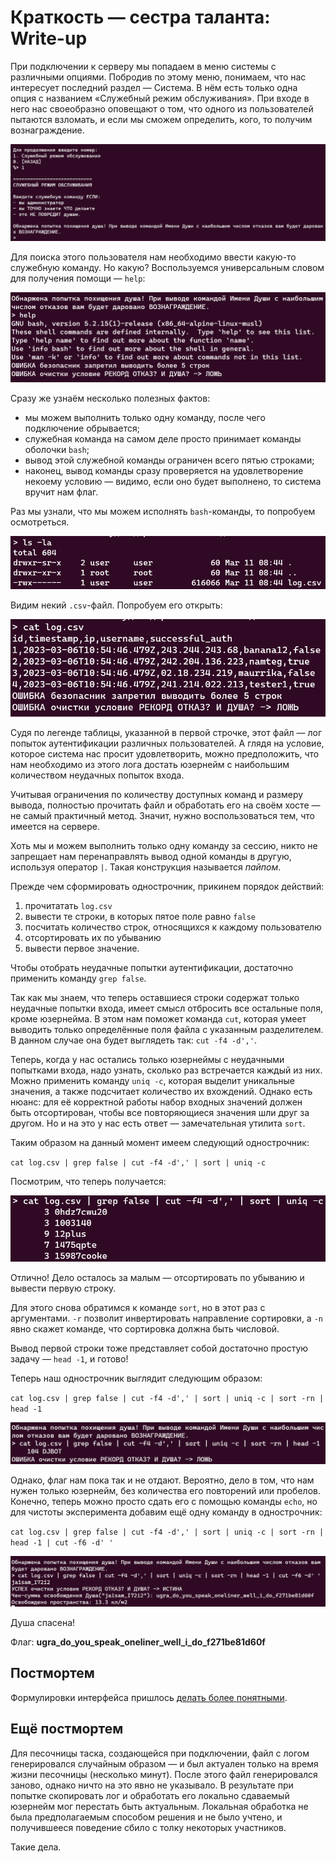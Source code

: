 # Краткость — сестра таланта: Write-up

При подключении к серверу мы попадаем в меню системы с различными опциями. 
Побродив по этому меню, понимаем, что нас интересует последний раздел — Система.
В нём есть только одна опция с названием «Служебный режим обслуживания». При входе в него
нас своеобразно оповещают о том, что одного из пользователей пытаются взломать, и если мы сможем определить, кого, то получим вознаграждение.

![](writeup/menu.png)

Для поиска этого пользователя нам необходимо ввести какую-то служебную команду. Но какую? Воспользуемся универсальным словом для получения помощи — `help`:

![](writeup/help.png)

Сразу же узнаём несколько полезных фактов:
* мы можем выполнить только одну команду, после чего подключение обрывается;
* служебная команда на самом деле просто принимает команды оболочки `bash`;
* вывод этой служебной команды ограничен всего пятью строками;
* наконец, вывод команды сразу проверяется на удовлетворение некоему условию — видимо, если оно будет выполнено, то система вручит нам флаг.

Раз мы узнали, что мы можем исполнять `bash`-команды, то попробуем осмотреться.

![](writeup/ls.png)

Видим некий `.csv`-файл. Попробуем его открыть:

![](writeup/cat.png)

Судя по легенде таблицы, указанной в первой строчке, этот файл — лог попыток аутентификации различных пользователей. А глядя на условие, которое система нас просит удовлетворить, можно предположить, что нам необходимо из этого лога достать юзернейм с наибольшим количеством неудачных попыток входа.

Учитывая ограничения по количеству доступных команд и размеру вывода, полностью прочитать файл и обработать его на своём хосте — не самый практичный метод. Значит, нужно воспользоваться тем, что имеется на сервере.

Хоть мы и можем выполнить только одну команду за сессию, никто не запрещает нам перенаправлять вывод одной команды в другую, используя оператор `|`. Такая конструкция называется _пайпом_.

Прежде чем сформировать однострочник, прикинем порядок действий:

1. прочитатать `log.csv`
2. вывести те строки, в которых пятое поле равно `false`
3. посчитать количество строк, относящихся к каждому пользователю
4. отсортировать их по убыванию
5. вывести первое значение.

Чтобы отобрать неудачные попытки аутентификации, достаточно применить команду `grep false`.

Так как мы знаем, что теперь оставшиеся строки содержат только неудачные попытки входа, имеет смысл отбросить все остальные поля, кроме юзернейма. В этом нам поможет команда `cut`, которая умеет выводить только определённые поля файла с указанным разделителем. В данном случае она будет выглядеть так: `cut -f4 -d','`.

Теперь, когда у нас остались только юзернеймы с неудачными попытками входа, надо узнать, сколько раз встречается каждый из них. Можно применить команду `uniq -c`, которая выделит уникальные значения, а также подсчитает количество их вхождений. Однако есть нюанс: для её корректной работы набор входных значений должен быть отсортирован, чтобы все повторяющиеся значения шли друг за другом. Но и на это у нас есть ответ — замечательная утилита `sort`.

Таким образом на данный момент имеем следующий однострочник:

`cat log.csv | grep false | cut -f4 -d',' | sort | uniq -c`

Посмотрим, что теперь получается:

![](writeup/oneliner-beta.png)

Отлично! Дело осталось за малым — отсортировать по убыванию и вывести первую строку.

Для этого снова обратимся к команде `sort`, но в этот раз с аргументами. `-r` позволит инвертировать направление сортировки, а `-n` явно скажет команде, что сортировка должна быть числовой.

Вывод первой строки тоже представляет собой достаточно простую задачу — `head -1`, и готово!

Теперь наш однострочник выглядит следующим образом:

`cat log.csv | grep false | cut -f4 -d',' | sort | uniq -c | sort -rn | head -1`

![](writeup/almost-there.png)

Однако, флаг нам пока так и не отдают. Вероятно, дело в том, что нам нужен только юзернейм, без количества его повторений или пробелов. Конечно, теперь можно просто сдать его с помощью команды `echo`, но для чистоты эксперимента добавим ещё одну команду в однострочник:

`cat log.csv | grep false | cut -f4 -d',' | sort | uniq -c | sort -rn | head -1 | cut -f6 -d' '`

![](writeup/solve.png)

Душа спасена!

Флаг: **ugra_do_you_speak_oneliner_well_i_do_f271be81d60f**

## Постмортем

Формулировки интерфейса пришлось [делать более понятными](https://github.com/teamteamdev/ugractf-2023-school/commit/84d1cfda2da3c879ec78ffbc12c0c806d36d9117).

## Ещё постмортем

Для песочницы таска, создающейся при подключении, файл с логом генерировался случайным образом — и был актуален только на время жизни песочницы (несколько минут). После этого файл генерировался заново, однако ничто на это явно не указывало. В результате при попытке скопировать лог и обработать его локально сдаваемый юзернейм мог перестать быть актуальным. Локальная обработка не была предполагаемым способом решения и не было учтено, и получившееся поведение сбило с толку некоторых участников.

Такие дела.
